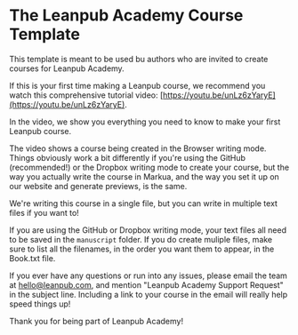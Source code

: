 # The Leanpub Academy Course Template

This template is meant to be used bu authors who are invited to create courses for Leanpub Academy.

If this is your first time making a Leanpub course, we recommend you watch this comprehensive tutorial video: [https://youtu.be/unLz6zYaryE](https://youtu.be/unLz6zYaryE).

In the video, we show you everything you need to know to make your first Leanpub course.

The video shows a course being created in the Browser writing mode. Things obviously work a bit differently if you're using the GitHub (recommended!) or the Dropbox writing mode to create your course, but the way you actually write the course in Markua, and the way you set it up on our website and generate previews, is the same. 

We're writing this course in a single file, but you can write in multiple text files if you want to!

If you are using the GitHub or Dropbox writing mode, your text files all need to be saved in the `manuscript` folder. If you do create muliple files, make sure to list all the filenames, in the order you want them to appear, in the Book.txt file.

If you ever have any questions or run into any issues, please email the team at hello@leanpub.com, and mention "Leanpub Academy Support Request" in the subject line. Including a link to your course in the email will really help speed things up!

Thank you for being part of Leanpub Academy!

